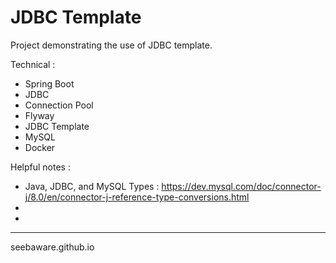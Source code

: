 # JDBC Template

Project demonstrating the use of JDBC template.

Technical :
- Spring Boot
- JDBC
- Connection Pool
- Flyway
- JDBC Template
- MySQL
- Docker

Helpful notes :
- Java, JDBC, and MySQL Types : https://dev.mysql.com/doc/connector-j/8.0/en/connector-j-reference-type-conversions.html
- 
- 

---
seebaware.github.io